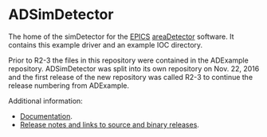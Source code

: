 ADSimDetector
=============
The home of the simDetector for the
[EPICS](http://www.aps.anl.gov/epics/) 
[areaDetector](http://cars.uchicago.edu/software/epics/areaDetector.html) 
software.  It contains this example driver and an example IOC directory.

Prior to R2-3 the files in this repository were contained in the ADExample
repository.  ADSimDetector was split into its own repository on Nov. 22, 2016
and the first release of the new repository was called R2-3 to continue the
release numbering from ADExample.

Additional information:
* [Documentation](http://cars.uchicago.edu/software/epics/simDetectorDoc.html).
* [Release notes and links to source and binary releases](RELEASE.md).
